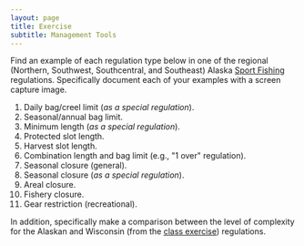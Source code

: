 ```yaml
---
layout: page
title: Exercise
subtitle: Management Tools
---
```


Find an example of each regulation type below in one of the regional (Northern, Southwest, Southcentral, and Southeast) Alaska [Sport Fishing](http://www.adfg.alaska.gov/index.cfm?adfg=fishregulations.sport) regulations.  Specifically document each of your examples with a screen capture image.

1. Daily bag/creel limit (*as a special regulation*).
1. Seasonal/annual bag limit.
1. Minimum length (*as a special regulation*).
1. Protected slot length.
1. Harvest slot length.
1. Combination length and bag limit (e.g., "1 over" regulation).
1. Seasonal closure (general).
1. Seasonal closure (*as a special regulation*).
1. Areal closure.
1. Fishery closure.
1. Gear restriction (recreational).

In addition, specifically make a comparison between the level of complexity for the Alaskan and Wisconsin (from the [class exercise](../CEX/ManagementTools_CEX1.md)) regulations.
